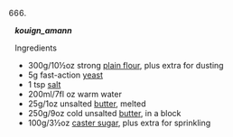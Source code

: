 666.
***kouign_amann***

Ingredients

* 300g/10½oz strong [plain flour](http://www.bbc.co.uk/food/plain_flour), plus extra for dusting
* 5g fast-action [yeast](http://www.bbc.co.uk/food/yeast)
* 1 tsp [salt](http://www.bbc.co.uk/food/salt)
* 200ml/7fl oz warm water
* 25g/1oz unsalted [butter](http://www.bbc.co.uk/food/butter), melted
* 250g/9oz cold unsalted [butter](http://www.bbc.co.uk/food/butter), in a block
* 100g/3½oz [caster sugar](http://www.bbc.co.uk/food/caster_sugar), plus extra for sprinkling
